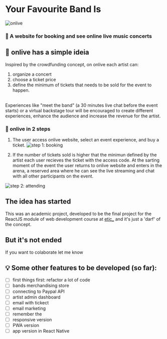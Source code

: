 # Your Favourite Band Is 
![onlive](http://helpgreta.com/assets/img/logo-onlive.svg)

### :metal: A website for booking and see online live music concerts

## :guitar: onlive has a simple ideia
Inspired by the crowdfunding concept, on onlive each artist can:
1. organize a concert
2. choose a ticket price
3. define the minimum of tickets that needs to be sold for the event to happen.
<br />
Experiences like "meet the band" (a 30 minutes live chat before the event starts) or a virtual backstage tour will be encouraged to create different experiences, enhance the audience and increase the revenue for the artist.

### :microphone: onlive in 2 steps
1. The user access onlive website, select an event experience, and buy a ticket. 
![step 1: booking](http://helpgreta.com/assets/img/onlive-s1.gif)

2. If the number of tickets sold is higher that the minimun defined by the artist each user recieves the ticket with the access code. At the sarting moment  of the event the user returns to onlive website and enters in the arena, a reserved area where he can see the live streaming and chat with all other participants on the event.

![step 2: attending](http://helpgreta.com/assets/img/onlive-s2.gif)


## The idea has started
This was an academic project, developed to be the final project for the ReactJS module of web development course at  [etic_](https://www.etic.pt/, "etic_") and it's just a 'darf' of the concept.

## But it's not ended
If you want to colaborate let me know

## :bulb: Some other features to be developed (so far):
- [ ] first things first: refactor a lot of code
- [ ] bands merchandising store
- [ ] connecting to Paypal API
- [ ] artist admin dashboard
- [ ] email with tickect
- [ ] email marketing
- [ ] remember the 
- [ ] responsive version
- [ ] PWA version
- [ ] app version in React Native
